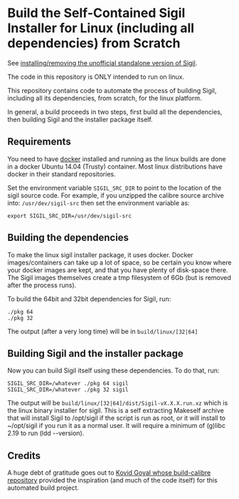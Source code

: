 Build the Self-Contained Sigil Installer for Linux (including all dependencies) from Scratch
============================================================================================

See [installing/removing the unofficial standalone version of Sigil](./INSTALL.md).

The code in this repository is ONLY intended to run on linux.

This repository contains code to automate the process of building Sigil, including all its dependencies, from scratch, for the linux platform.

In general, a build proceeds in two steps, first build all the dependencies, then building Sigil and the installer package itself.

Requirements
---------------

You need to have [docker](https://www.docker.com/) installed and running as the linux builds are done in a docker Ubuntu 14.04 (Trusty) container. Most linux distributions have docker in their standard repositories.

Set the environment variable `SIGIL_SRC_DIR` to point to the location of the sigil source code. For example, if you unzipped the calibre source archive into: `/usr/dev/sigil-src` then set the environment variable as:

```
export SIGIL_SRC_DIR=/usr/dev/sigil-src
```

Building the dependencies
----------------------------

To make the linux sigil installer package, it uses docker. Docker images/containers can take up a lot of space, so be certain you know where your docker images are kept, and that you have plenty of disk-space there. The Sigil images themselves create a tmp filesystem of 6Gb (but is removed after the process runs).

To build the 64bit and 32bit dependencies for Sigil, run:

```
./pkg 64
./pkg 32
```

The output (after a very long time) will be in `build/linux/[32|64]`

Building Sigil and the installer package
------------------------------------------

Now you can build Sigil itself using these dependencies. To do that, run:

```
SIGIL_SRC_DIR=/whatever ./pkg 64 sigil
SIGIL_SRC_DIR=/whatever ./pkg 32 sigil
```

The output will be `build/linux/[32|64]/dist/Sigil-vX.X.X.run.xz` which is the linux
binary installer for sigil. This is a self extracting Makeself archive that will install Sigil to /opt/sigil if the script is run as root, or it will install to ~/opt/sigil if you run it as a normal user. It will require a minimum of (g)libc 2.19 to run (ldd --version).

Credits
---------

A huge debt of gratitude goes out to [Kovid Goyal whose build-calibre repository](https://github.com/kovidgoyal/build-calibre) provided the inspiration (and much of the code itself) for this automated build project.
